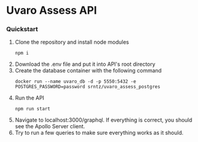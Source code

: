 # Uvaro Assess API

### Quickstart

1. Clone the repository and install node modules
    ```
   npm i
   ```
2. Download the .env file and put it into API's root directory
3. Create the database container with the following command
    ```shell
   docker run --name uvaro_db -d -p 5550:5432 -e POSTGRES_PASSWORD=password srntz/uvaro_assess_postgres
    ```
4. Run the API
    ```
   npm run start
   ```
5. Navigate to localhost:3000/graphql. If everything is correct, you should see the Apollo Server client.
6. Try to run a few queries to make sure everything works as it should.
